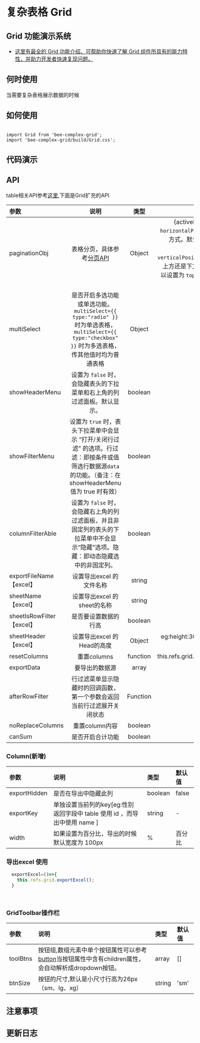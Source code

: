 # 复杂表格 Grid

## Grid 功能演示系统
- [这里有最全的 Grid 功能介绍，可帮助你快速了解 Grid 组件所具有的能力特性，并助力开发者快速复现问题。](http://grid.yanshi.app.yyuap.com/)

## 何时使用
当需要复杂表格展示数据的时候

## 如何使用

```

import Grid from 'bee-complex-grid';
import 'bee-complex-grid/build/Grid.css';

```

## 代码演示

## API
table相关API参考[这里](https://design.yonyoucloud.com/tinper-bee/bee-table),下面是Grid扩充的API

|参数|说明|类型|默认值|
|:--|:---:|:--:|---:|
|paginationObj|表格分页，具体参考[分页API](http://bee.tinper.org/bee-pagination#bee-pagination)|Object|{activePage: 1, total: 0,items:1} <br/> `horizontalPosition` : 分页组件的对齐方式。默认值是 `left` ，可以设置为 `center`、`right`。 <br/> `verticalPosition` ：分页组件位于表格上方还是下方。默认值是 `bottom` ，可以设置为 `top`, 当值为 `none` 时不显示分页|
|multiSelect|是否开启多选功能或单选功能。`multiSelect={{ type:"radio" }}` 时为单选表格，`multiSelect={{ type:"checkbox" }}` 时为多选表格，传其他值时均为普通表格|Object|{ type:"checkbox" }|
|showHeaderMenu|设置为 `false` 时，会隐藏表头的下拉菜单和右上角的列过滤面板。默认显示。|boolean|true|
|showFilterMenu|设置为 `true` 时，表头下拉菜单中会显示 “打开/关闭行过滤” 的选项。行过滤：即按条件或值筛选行数据源`data`的功能。（备注：在 showHeaderMenu 值为 true 时有效）|boolean|false|
|columnFilterAble|设置为 `false` 时，会隐藏右上角的列过滤面板，并且非固定列的表头的下拉菜单中不会显示“隐藏”选项。隐藏：即动态隐藏选中的非固定列。|boolean|true|
|exportFileName【excel】| 设置导出excel 的文件名称 | string | -- |
|sheetName【excel】| 设置导出excel 的sheet的名称 | string | -- |
|sheetIsRowFilter【excel】| 是否要设置数据的行高 | boolean | false |
|sheetHeader【excel】| 设置导出excel 的Head的高度 | Object | eg:height:30, //设置高度ifshow:false //是否显示 |
|resetColumns|重置columns|function|this.refs.grid.resetColumns(columns)|
|exportData|要导出的数据源|array	|-|
|afterRowFilter|行过滤菜单显示隐藏时的回调函数，第一个参数会返回当前行过滤展开关闭状态|Function	|-|
|noReplaceColumns|重置column内容|boolean	|false|
|canSum |是否开启合计功能|boolean	|false|



### Column(新增)

|参数|说明|类型|默认值|
|:--|:---|:--|:---| 
|exportHidden|是否在导出中隐藏此列|boolean	|false|
|exportKey|单独设置当前列的key[eg:性别 返回字段中 table 使用 id ，而导出中使用 name ]|string	|-|
|width|如果设置为百分比，导出的时候默认宽度为 100px | %	| 百分比 |


###  导出excel 使用

```js
  exportExcel=()=>{
    this.refs.grid.exportExcel();
  }

  
```

### GridToolbar操作栏
|参数|说明|类型|默认值|
|:--|:---|:--|:---| 
|toolBtns|按钮组,数组元素中单个按钮属性可以参考[button](http://bee.tinper.org/tinper-bee/bee-button)当按钮属性中含有children属性，会自动解析成dropdown按钮。|array	|[]|
|btnSize|按钮的尺寸,默认是小尺寸行高为26px（sm、lg、xg）|string	|'sm'|

## 注意事项

## 更新日志
